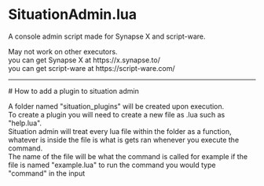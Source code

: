 # SituationAdmin.lua
A console admin script made for Synapse X and script-ware.<br>
<p>
May not work on other executors.<br>
you can get Synapse X at https://x.synapse.to/<br>
you can get script-ware at https://script-ware.com/<br>
</p>
<hr>
# How to add a plugin to situation admin<br>

<p>
A folder named "situation_plugins" will be created upon execution.<br>
To create a plugin you will need to create a new file as <command_name>.lua such as "help.lua".<br>
Situation admin will treat every lua file within the folder as a function, whatever is inside the file is what is gets ran whenever you execute the command.<br>
The name of the file will be what the command is called for example if the file is named "example.lua" to run the command you would type "command" in the input
</p>
